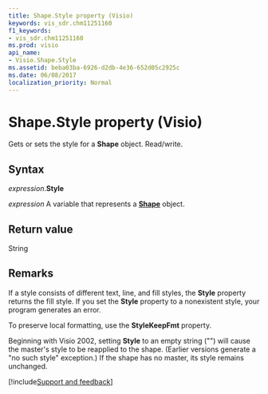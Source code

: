 ```yaml
---
title: Shape.Style property (Visio)
keywords: vis_sdr.chm11251160
f1_keywords:
- vis_sdr.chm11251160
ms.prod: visio
api_name:
- Visio.Shape.Style
ms.assetid: beba03ba-6926-d2db-4e36-652d05c2925c
ms.date: 06/08/2017
localization_priority: Normal
---
```



# Shape.Style property (Visio)

Gets or sets the style for a  **Shape** object. Read/write.


## Syntax

_expression_.**Style**

_expression_ A variable that represents a **[Shape](Visio.Shape.md)** object.


## Return value

String


## Remarks

If a style consists of different text, line, and fill styles, the  **Style** property returns the fill style. If you set the **Style** property to a nonexistent style, your program generates an error.

To preserve local formatting, use the  **StyleKeepFmt** property.

Beginning with Visio 2002, setting  **Style** to an empty string ("") will cause the master's style to be reapplied to the shape. (Earlier versions generate a "no such style" exception.) If the shape has no master, its style remains unchanged.

[!include[Support and feedback](~/includes/feedback-boilerplate.md)]